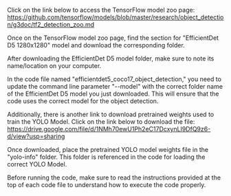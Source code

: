 Click on the link below to access the TensorFlow model zoo page:
https://github.com/tensorflow/models/blob/master/research/object_detection/g3doc/tf2_detection_zoo.md

Once on the TensorFlow model zoo page, find the section for "EfficientDet D5 1280x1280" model and download the corresponding folder.

After downloading the EfficientDet D5 model folder, make sure to note its name/location on your computer.

In the code file named "efficientdet5_coco17_object_detection," you need to update the command line parameter "--model" with the correct folder name of the EfficientDet D5 model you just downloaded. This will ensure that the code uses the correct model for the object detection.

Additionally, there is another link to download pretrained weights used to train the YOLO Model. Click on the link below to download the file:
https://drive.google.com/file/d/1NMh70ewU1Ph2eC17DcxynLI9DfQ9z6-d/view?usp=sharing

Once downloaded, place the pretrained YOLO model weights file in the "yolo-info" folder. This folder is referenced in the code for loading the correct YOLO Model.

Before running the code, make sure to read the instructions provided at the top of each code file to understand how to execute the code properly.
